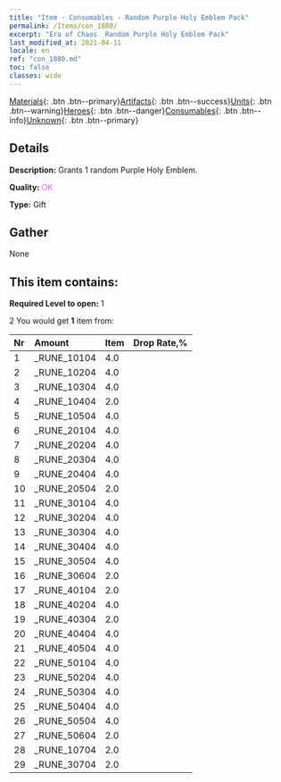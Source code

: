 ```yaml
---
title: "Item - Consumables - Random Purple Holy Emblem Pack"
permalink: /Items/con_1880/
excerpt: "Era of Chaos  Random Purple Holy Emblem Pack"
last_modified_at: 2021-04-11
locale: en
ref: "con_1880.md"
toc: false
classes: wide
---
```

 [Materials](/Items/){: .btn .btn--primary}[Artifacts](/Items/Artifacts/){: .btn .btn--success}[Units](/Items/Units/){: .btn .btn--warning}[Heroes](/Items/Heroes/){: .btn .btn--danger}[Consumables](/Items/Consumables/){: .btn .btn--info}[Unknown](/Items/Unknown/){: .btn .btn--primary}

## Details
 **Description:** Grants 1 random Purple Holy Emblem.

 **Quality:** <span style="color: #DA70D6">OK</span>

 **Type:** Gift

## Gather

  None

## This item contains:

 **Required Level to open:** 1

 2 You would get **1** item  from:

  | Nr | Amount |     Item    | Drop Rate,% |
  |:---|:-------|:------------|:---------:|
  | 1 | _RUNE_10104 | 4.0 | 
  | 2 | _RUNE_10204 | 4.0 | 
  | 3 | _RUNE_10304 | 4.0 | 
  | 4 | _RUNE_10404 | 2.0 | 
  | 5 | _RUNE_10504 | 4.0 | 
  | 6 | _RUNE_20104 | 4.0 | 
  | 7 | _RUNE_20204 | 4.0 | 
  | 8 | _RUNE_20304 | 4.0 | 
  | 9 | _RUNE_20404 | 4.0 | 
  | 10 | _RUNE_20504 | 2.0 | 
  | 11 | _RUNE_30104 | 4.0 | 
  | 12 | _RUNE_30204 | 4.0 | 
  | 13 | _RUNE_30304 | 4.0 | 
  | 14 | _RUNE_30404 | 4.0 | 
  | 15 | _RUNE_30504 | 4.0 | 
  | 16 | _RUNE_30604 | 2.0 | 
  | 17 | _RUNE_40104 | 2.0 | 
  | 18 | _RUNE_40204 | 4.0 | 
  | 19 | _RUNE_40304 | 2.0 | 
  | 20 | _RUNE_40404 | 4.0 | 
  | 21 | _RUNE_40504 | 4.0 | 
  | 22 | _RUNE_50104 | 4.0 | 
  | 23 | _RUNE_50204 | 4.0 | 
  | 24 | _RUNE_50304 | 4.0 | 
  | 25 | _RUNE_50404 | 4.0 | 
  | 26 | _RUNE_50504 | 4.0 | 
  | 27 | _RUNE_50604 | 2.0 | 
  | 28 | _RUNE_10704 | 2.0 | 
  | 29 | _RUNE_30704 | 2.0 | 
